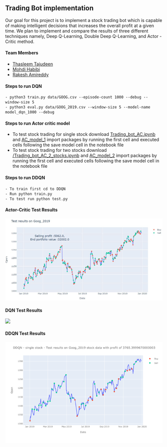 ## Trading Bot implementation

Our goal for this project is to implement a stock trading bot which is capable of making intelligent decisions that increases the overall profit at a given time. We plan to implement and compare the results of three different techniques namely,  Deep Q-Learning, Double Deep Q-Learning, and Actor -Critic method.

#### Team Members

- [Thasleem Tajudeen](https://github.com/Thaslim)
- [Mohdi Habibi](https://github.com/mohdihabibi)
- [Rakesh Amireddy](https://github.com/rakeshamireddy)


#### Steps to run DQN 

    - python3 train.py data/GOOG.csv --episode-count 1000 --debug --window-size 5
    - python3 eval.py data/GOOG_2019.csv --window-size 5 --model-name model_dqn_1000 --debug
    
#### Steps to run Actor critic model
   - To test stock trading for single stock download [Trading_bot_AC.ipynb](Actor-Critic/Trading_bot_AC.ipynb) and [AC_model_1](Actor-Critic/AC_model_1) import packages by running the first cell and executed cells following the save model cell in the notebook file
   - To test stock trading for two stocks download [/Trading_bot_AC_2_stocks.ipynb](Actor-Critic/Trading_bot_AC_2_stocks.ipynb) and [AC_model_2](Actor-Critic/AC_model_2) import packages by running the first cell and executed cells following the save model cell in the notebook file

#### Steps to run DDQN
	- To train first cd to DDQN
	- Run python train.py
	- To test run python test.py

#### Actor-Critic Test Results
![](Actor-Critic/Test_results-AC.JPG)

#### DQN Test Results
![](https://github.com/mohdihabibi/Trading-Bot/blob/master/DQN/plots/DQN_Test_Sell_vs_Buy.png)

#### DDQN Test Results
![](DDQN/plots/single_stock_test.png)